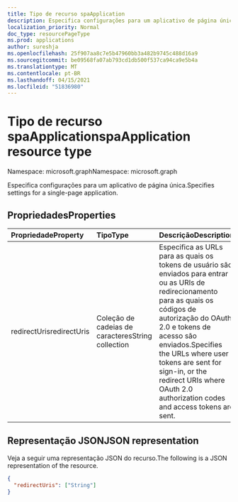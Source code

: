 ```yaml
---
title: Tipo de recurso spaApplication
description: Especifica configurações para um aplicativo de página única.
localization_priority: Normal
doc_type: resourcePageType
ms.prod: applications
author: sureshja
ms.openlocfilehash: 25f907aa8c7e5b47960bb3a482b9745c488d16a9
ms.sourcegitcommit: be09568fa07ab793cd1db500f537ca94ca9e5b4a
ms.translationtype: MT
ms.contentlocale: pt-BR
ms.lasthandoff: 04/15/2021
ms.locfileid: "51836980"
---
```

# <a name="spaapplication-resource-type"></a><span data-ttu-id="14bc5-103">Tipo de recurso spaApplication</span><span class="sxs-lookup"><span data-stu-id="14bc5-103">spaApplication resource type</span></span>

<span data-ttu-id="14bc5-104">Namespace: microsoft.graph</span><span class="sxs-lookup"><span data-stu-id="14bc5-104">Namespace: microsoft.graph</span></span>

<span data-ttu-id="14bc5-105">Especifica configurações para um aplicativo de página única.</span><span class="sxs-lookup"><span data-stu-id="14bc5-105">Specifies settings for a single-page application.</span></span>

## <a name="properties"></a><span data-ttu-id="14bc5-106">Propriedades</span><span class="sxs-lookup"><span data-stu-id="14bc5-106">Properties</span></span>

| <span data-ttu-id="14bc5-107">Propriedade</span><span class="sxs-lookup"><span data-stu-id="14bc5-107">Property</span></span> | <span data-ttu-id="14bc5-108">Tipo</span><span class="sxs-lookup"><span data-stu-id="14bc5-108">Type</span></span> | <span data-ttu-id="14bc5-109">Descrição</span><span class="sxs-lookup"><span data-stu-id="14bc5-109">Description</span></span> |
|:---------|:-----|:------------|
| <span data-ttu-id="14bc5-110">redirectUris</span><span class="sxs-lookup"><span data-stu-id="14bc5-110">redirectUris</span></span> | <span data-ttu-id="14bc5-111">Coleção de cadeias de caracteres</span><span class="sxs-lookup"><span data-stu-id="14bc5-111">String collection</span></span> | <span data-ttu-id="14bc5-112">Especifica as URLs para as quais os tokens de usuário são enviados para entrar ou as URIs de redirecionamento para as quais os códigos de autorização do OAuth 2.0 e tokens de acesso são enviados.</span><span class="sxs-lookup"><span data-stu-id="14bc5-112">Specifies the URLs where user tokens are sent for sign-in, or the redirect URIs where OAuth 2.0 authorization codes and access tokens are sent.</span></span> |

## <a name="json-representation"></a><span data-ttu-id="14bc5-113">Representação JSON</span><span class="sxs-lookup"><span data-stu-id="14bc5-113">JSON representation</span></span>
<span data-ttu-id="14bc5-114">Veja a seguir uma representação JSON do recurso.</span><span class="sxs-lookup"><span data-stu-id="14bc5-114">The following is a JSON representation of the resource.</span></span>

<!-- {
  "blockType": "resource",
  "optionalProperties": [
  ],
  "@odata.type": "microsoft.graph.spaApplication"
}-->

```json
{
  "redirectUris": ["String"]
}
```
